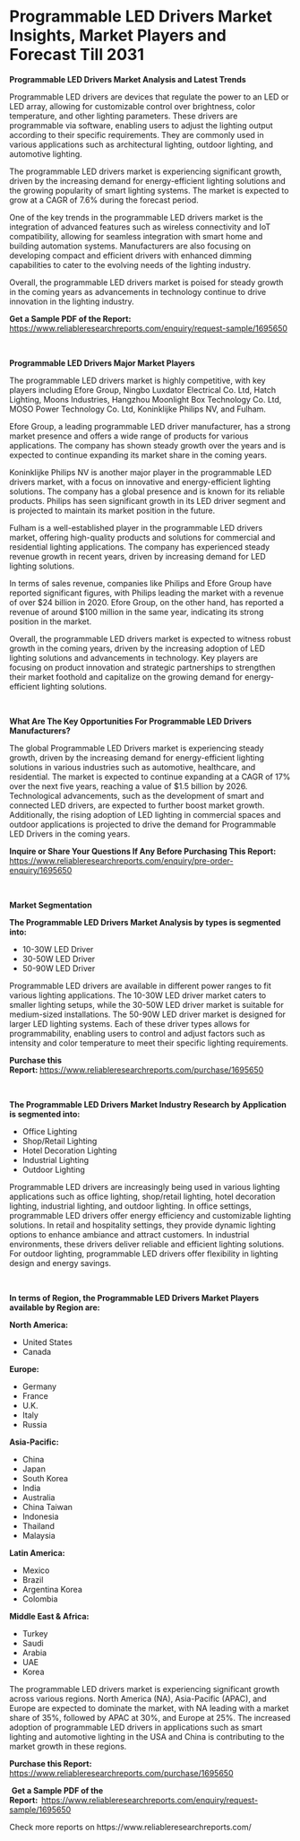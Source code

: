 <p><h1>Programmable LED Drivers Market Insights, Market Players and Forecast Till 2031</h1></p><p><strong>Programmable LED Drivers Market Analysis and Latest Trends</strong></p>
<p><p>Programmable LED drivers are devices that regulate the power to an LED or LED array, allowing for customizable control over brightness, color temperature, and other lighting parameters. These drivers are programmable via software, enabling users to adjust the lighting output according to their specific requirements. They are commonly used in various applications such as architectural lighting, outdoor lighting, and automotive lighting.</p><p>The programmable LED drivers market is experiencing significant growth, driven by the increasing demand for energy-efficient lighting solutions and the growing popularity of smart lighting systems. The market is expected to grow at a CAGR of 7.6% during the forecast period.</p><p>One of the key trends in the programmable LED drivers market is the integration of advanced features such as wireless connectivity and IoT compatibility, allowing for seamless integration with smart home and building automation systems. Manufacturers are also focusing on developing compact and efficient drivers with enhanced dimming capabilities to cater to the evolving needs of the lighting industry.</p><p>Overall, the programmable LED drivers market is poised for steady growth in the coming years as advancements in technology continue to drive innovation in the lighting industry.</p></p>
<p><strong>Get a Sample PDF of the Report:&nbsp;</strong> <a href="https://www.reliableresearchreports.com/enquiry/request-sample/1695650">https://www.reliableresearchreports.com/enquiry/request-sample/1695650</a></p>
<p>&nbsp;</p>
<p><strong>Programmable LED Drivers Major Market Players</strong></p>
<p><p>The programmable LED drivers market is highly competitive, with key players including Efore Group, Ningbo Luxdator Electrical Co. Ltd, Hatch Lighting, Moons Industries, Hangzhou Moonlight Box Technology Co. Ltd, MOSO Power Technology Co. Ltd, Koninklijke Philips NV, and Fulham.</p><p>Efore Group, a leading programmable LED driver manufacturer, has a strong market presence and offers a wide range of products for various applications. The company has shown steady growth over the years and is expected to continue expanding its market share in the coming years.</p><p>Koninklijke Philips NV is another major player in the programmable LED drivers market, with a focus on innovative and energy-efficient lighting solutions. The company has a global presence and is known for its reliable products. Philips has seen significant growth in its LED driver segment and is projected to maintain its market position in the future.</p><p>Fulham is a well-established player in the programmable LED drivers market, offering high-quality products and solutions for commercial and residential lighting applications. The company has experienced steady revenue growth in recent years, driven by increasing demand for LED lighting solutions.</p><p>In terms of sales revenue, companies like Philips and Efore Group have reported significant figures, with Philips leading the market with a revenue of over $24 billion in 2020. Efore Group, on the other hand, has reported a revenue of around $100 million in the same year, indicating its strong position in the market.</p><p>Overall, the programmable LED drivers market is expected to witness robust growth in the coming years, driven by the increasing adoption of LED lighting solutions and advancements in technology. Key players are focusing on product innovation and strategic partnerships to strengthen their market foothold and capitalize on the growing demand for energy-efficient lighting solutions.</p></p>
<p>&nbsp;</p>
<p><strong>What Are The Key Opportunities For Programmable LED Drivers Manufacturers?</strong></p>
<p><p>The global Programmable LED Drivers market is experiencing steady growth, driven by the increasing demand for energy-efficient lighting solutions in various industries such as automotive, healthcare, and residential. The market is expected to continue expanding at a CAGR of 17% over the next five years, reaching a value of $1.5 billion by 2026. Technological advancements, such as the development of smart and connected LED drivers, are expected to further boost market growth. Additionally, the rising adoption of LED lighting in commercial spaces and outdoor applications is projected to drive the demand for Programmable LED Drivers in the coming years.</p></p>
<p><strong>Inquire or Share Your Questions If Any Before Purchasing This Report:</strong> <a href="https://www.reliableresearchreports.com/enquiry/pre-order-enquiry/1695650">https://www.reliableresearchreports.com/enquiry/pre-order-enquiry/1695650</a></p>
<p>&nbsp;</p>
<p><strong>Market Segmentation</strong></p>
<p><strong>The Programmable LED Drivers Market Analysis by types is segmented into:</strong></p>
<p><ul><li>10-30W LED Driver</li><li>30-50W LED Driver</li><li>50-90W LED Driver</li></ul></p>
<p><p>Programmable LED drivers are available in different power ranges to fit various lighting applications. The 10-30W LED driver market caters to smaller lighting setups, while the 30-50W LED driver market is suitable for medium-sized installations. The 50-90W LED driver market is designed for larger LED lighting systems. Each of these driver types allows for programmability, enabling users to control and adjust factors such as intensity and color temperature to meet their specific lighting requirements.</p></p>
<p><strong>Purchase this Report:&nbsp;</strong><a href="https://www.reliableresearchreports.com/purchase/1695650">https://www.reliableresearchreports.com/purchase/1695650</a></p>
<p>&nbsp;</p>
<p><strong>The Programmable LED Drivers Market Industry Research by Application is segmented into:</strong></p>
<p><ul><li>Office Lighting</li><li>Shop/Retail Lighting</li><li>Hotel Decoration Lighting</li><li>Industrial Lighting</li><li>Outdoor Lighting</li></ul></p>
<p><p>Programmable LED drivers are increasingly being used in various lighting applications such as office lighting, shop/retail lighting, hotel decoration lighting, industrial lighting, and outdoor lighting. In office settings, programmable LED drivers offer energy efficiency and customizable lighting solutions. In retail and hospitality settings, they provide dynamic lighting options to enhance ambiance and attract customers. In industrial environments, these drivers deliver reliable and efficient lighting solutions. For outdoor lighting, programmable LED drivers offer flexibility in lighting design and energy savings.</p></p>
<p>&nbsp;</p>
<p><strong>In terms of Region, the Programmable LED Drivers Market Players available by Region are:</strong></p>
<p>
    <p> <strong> North America: </strong>
        <ul>
            <li>United States</li>
            <li>Canada</li>
        </ul>
        </p> 
    <p> <strong> Europe: </strong>
        <ul>
            <li>Germany</li>
            <li>France</li>
            <li>U.K.</li>
            <li>Italy</li>
            <li>Russia</li>
        </ul>
        </p> 
    <p> <strong> Asia-Pacific: </strong>
        <ul>
            <li>China</li>
            <li>Japan</li>
            <li>South Korea</li>
            <li>India</li>
            <li>Australia</li>
            <li>China Taiwan</li>
            <li>Indonesia</li>
            <li>Thailand</li>
            <li>Malaysia</li>
        </ul>
        </p> 
    <p> <strong> Latin America: </strong>
        <ul>
            <li>Mexico</li>
            <li>Brazil</li>
            <li>Argentina Korea</li>
            <li>Colombia</li>
        </ul>
        </p> 
    <p> <strong> Middle East & Africa: </strong>
        <ul>
            <li>Turkey</li>
            <li>Saudi</li>
            <li>Arabia</li>
            <li>UAE</li>
            <li>Korea</li>
        </ul>
    </p>
    </p>
<p><p>The programmable LED drivers market is experiencing significant growth across various regions. North America (NA), Asia-Pacific (APAC), and Europe are expected to dominate the market, with NA leading with a market share of 35%, followed by APAC at 30%, and Europe at 25%. The increased adoption of programmable LED drivers in applications such as smart lighting and automotive lighting in the USA and China is contributing to the market growth in these regions.</p></p>
<p><strong>Purchase this Report: </strong><a href="https://www.reliableresearchreports.com/purchase/1695650">https://www.reliableresearchreports.com/purchase/1695650</a></p>
<p>&nbsp;<strong>Get a Sample PDF of the Report:&nbsp;&nbsp;</strong><a href="https://www.reliableresearchreports.com/enquiry/request-sample/1695650">https://www.reliableresearchreports.com/enquiry/request-sample/1695650</a></p>
<p><strong></strong></p>
<p>Check more reports on https://www.reliableresearchreports.com/</p>